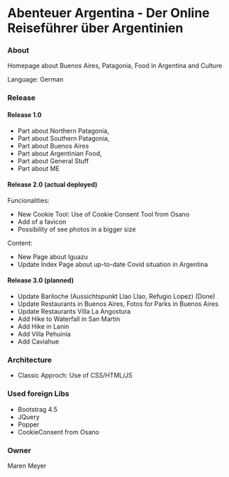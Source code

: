 # Abenteuer Argentina - Der Online Reiseführer über Argentinien

### About

Homepage about Buenos Aires, Patagonia, Food in Argentina and Culture

Language: German

### Release 

#### Release 1.0
- Part about Northern Patagonia, 
- Part about Southern Patagonia,
- Part about Buenos Aires
- Part about Argentinian Food, 
- Part about General Stuff
- Part about ME

#### Release 2.0 (actual deployed)

Funcionalities:

- New Cookie Tool: Use of Cookie Consent Tool from Osano
- Add of a favicon
- Possibility of see photos in a bigger size

Content: 
- New Page about Iguazu
- Update Index Page about up-to-date Covid situation in Argentina 

#### Release 3.0 (planned)

- Update Bariloche (Aussichtspunkt Llao Llao, Refugio Lopez) (Done)
- Update Restaurants in Buenos Aires, Fotos for Parks in Buenos Aires
- Update Restaurants Villa La Angostura
- Add Hike to Waterfall in San Martin
- Add Hike in Lanin
- Add Villa Pehuinia
- Add Caviahue

### Architecture

- Classic Approch: Use of CSS/HTML/JS

### Used foreign Libs

- Bootstrag 4.5
- JQuery
- Popper
- CookieConsent from Osano

### Owner

Maren Meyer



